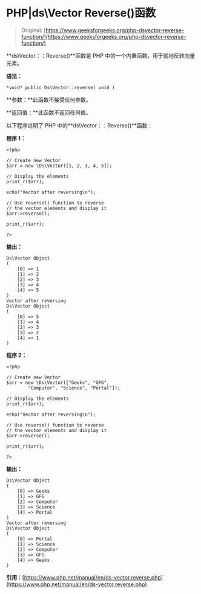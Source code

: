 # PHP|ds\Vector Reverse()函数

> Original: [https://www.geeksforgeeks.org/php-dsvector-reverse-function/](https://www.geeksforgeeks.org/php-dsvector-reverse-function/)

**ds\Vector：：Reverse()**函数是 PHP 中的一个内置函数，用于就地反转向量元素。

**语法：**

```
*void* public Ds\Vector::reverse( void )
```

**参数：**此函数不接受任何参数。

**返回值：**此函数不返回任何值。

以下程序说明了 PHP 中的**ds\Vector：：Reverse()**函数：

**程序 1：**

```
<?php 

// Create new Vector 
$arr = new \Ds\Vector([1, 2, 3, 4, 5]); 

// Display the elements 
print_r($arr); 

echo("Vector after reversing\n"); 

// Use reverse() function to reverse 
// the vector elements and display it 
$arr->reverse();

print_r($arr);

?>
```

**输出：**

```
Ds\Vector Object
(
    [0] => 1
    [1] => 2
    [2] => 3
    [3] => 4
    [4] => 5
)
Vector after reversing
Ds\Vector Object
(
    [0] => 5
    [1] => 4
    [2] => 3
    [3] => 2
    [4] => 1
)

```

**程序 2：**

```
<?php 

// Create new Vector 
$arr = new \Ds\Vector(["Geeks", "GFG",
        "Computer", "Science", "Portal"]); 

// Display the elements 
print_r($arr); 

echo("Vector after reversing\n"); 

// Use reverse() function to reverse 
// the vector elements and display it 
$arr->reverse();

print_r($arr);

?>
```

**输出：**

```
Ds\Vector Object
(
    [0] => Geeks
    [1] => GFG
    [2] => Computer
    [3] => Science
    [4] => Portal
)
Vector after reversing
Ds\Vector Object
(
    [0] => Portal
    [1] => Science
    [2] => Computer
    [3] => GFG
    [4] => Geeks
)

```

**引用：**[https://www.php.net/manual/en/ds-vector.reverse.php](https://www.php.net/manual/en/ds-vector.reverse.php)